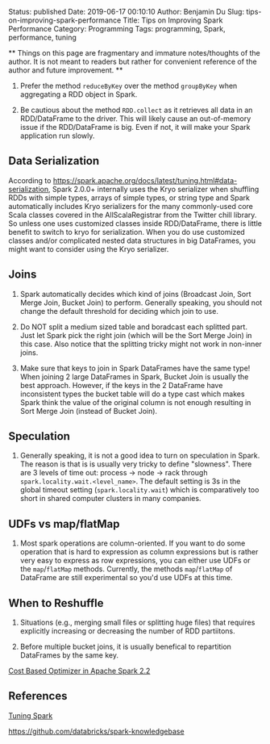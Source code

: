 Status: published
Date: 2019-06-17 00:10:10
Author: Benjamin Du
Slug: tips-on-improving-spark-performance
Title: Tips on Improving Spark Performance
Category: Programming
Tags: programming, Spark, performance, tuning

**
Things on this page are fragmentary and immature notes/thoughts of the author.
It is not meant to readers but rather for convenient reference of the author and future improvement.
**


1. Prefer the method `reduceByKey` over the method `groupByKey` when aggregating a RDD object in Spark.

2. Be cautious about the method `RDD.collect` as it retrieves all data in an RDD/DataFrame to the driver.
    This will likely cause an out-of-memory issue if the RDD/DataFrame is big.
    Even if not, 
    it will make your Spark application run slowly.

## Data Serialization

According to https://spark.apache.org/docs/latest/tuning.html#data-serialization,
Spark 2.0.0+ internally uses the Kryo serializer 
when shuffling RDDs with simple types, arrays of simple types, or string type 
and Spark automatically includes Kryo serializers for the many commonly-used core Scala classes 
covered in the AllScalaRegistrar from the Twitter chill library. 
So unless one uses customized classes inside RDD/DataFrame, 
there is little benefit to switch to kryo for serialization.
When you do use customized classes and/or complicated nested data structures in big DataFrames, 
you might want to consider using the Kryo serializer.

## Joins

1. Spark automatically decides which kind of joins (Broadcast Join, Sort Merge Join, Bucket Join) to perform. 
  Generally speaking,
  you should not change the default threshold for deciding which join to use.

2. Do NOT split a medium sized table and boradcast each splitted part. 
  Just let Spark pick the right join (which will be the Sort Merge Join) in this case.
  Also notice that the splitting tricky might not work in non-inner joins.

3. Make sure that keys to join in Spark DataFrames have the same type!
  When joining 2 large DataFrames in Spark, 
  Bucket Join is usually the best approach.
  However, 
  if the keys in the 2 DataFrame have inconsistent types 
  the bucket table will do a type cast 
  which makes Spark think the value of the original column is not enough resulting in Sort Merge Join (instead of Bucket Join).

## Speculation

1. Generally speaking, 
  it is not a good idea to turn on speculation in Spark. 
  The reason is that is is usually very tricky to define "slowness".
  There are 3 levels of time out: process -> node -> rack
  through `spark.locality.wait.<level_name>`.
  The default setting is 3s in the global timeout setting (`spark.locality.wait`)
  which is comparatively too short in shared computer clusters in many companies.


## UDFs vs map/flatMap

1. Most spark operations are column-oriented. 
  If you want to do some operation that is hard to expression as column expressions
  but is rather very easy to express as row expressions,
  you can either use UDFs or the `map`/`flatMap` methods.
  Currently, 
  the methods `map`/`flatMap` of DataFrame are still experimental
  so you'd use UDFs at this time.

## When to Reshuffle

1. Situations (e.g., merging small files or splitting huge files) that requires explicitly increasing or decreasing the number of RDD partiitons.

2. Before multiple bucket joins, it is usually benefical to repartition DataFrames by the same key.

[Cost Based Optimizer in Apache Spark 2.2](https://databricks.com/blog/2017/08/31/cost-based-optimizer-in-apache-spark-2-2.html)


## References

[Tuning Spark](https://spark.apache.org/docs/latest/tuning.html)

https://github.com/databricks/spark-knowledgebase

